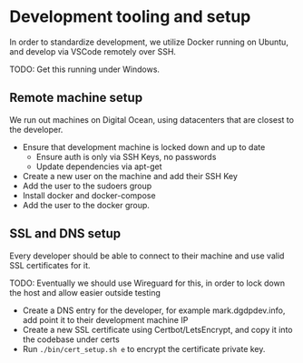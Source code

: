 # Development tooling and setup

In order to standardize development, we utilize Docker running on Ubuntu, and develop via VSCode remotely over SSH.

TODO: Get this running under Windows.

## Remote machine setup

We run out machines on Digital Ocean, using datacenters that are closest to the developer.

- Ensure that development machine is locked down and up to date
  - Ensure auth is only via SSH Keys, no passwords
  - Update dependencies via apt-get
- Create a new user on the machine and add their SSH Key
- Add the user to the sudoers group
- Install docker and docker-compose
- Add the user to the docker group.

## SSL and DNS setup

Every developer should be able to connect to their machine and use valid SSL certificates for it.

TODO: Eventually we should use Wireguard for this, in order to lock down the host and allow easier outside testing

- Create a DNS entry for the developer, for example mark.dgdpdev.info, add point it to their development machine IP
- Create a new SSL certificate using Certbot/LetsEncrypt, and copy it into the codebase under certs
- Run `./bin/cert_setup.sh e` to encrypt the certificate private key.